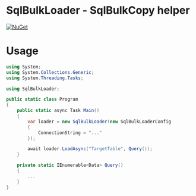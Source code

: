 # SqlBulkLoader - SqlBulkCopy helper

[![NuGet](https://img.shields.io/nuget/v/SqlBulkLoader.svg)](https://www.nuget.org/packages/SqlBulkLoader)

# Usage

```csharp
using System;
using System.Collections.Generic;
using System.Threading.Tasks;

using SqlBulkLoader;

public static class Program
{
    public static async Task Main()
    {
        var loader = new SqlBulkLoader(new SqlBulkLoaderConfig
        {
            ConnectionString = "..."
        });

        await loader.LoadAsync("TargetTable", Query());
    }

    private static IEnumerable<Data> Query()
    {
        ...
    }
}
```

